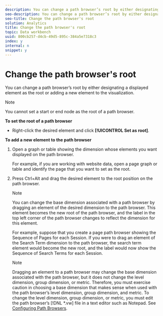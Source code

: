 ```yaml
---
description: You can change a path browser’s root by either designating a displayed element as the root or adding a new element to the visualization.
seo-description: You can change a path browser’s root by either designating a displayed element as the root or adding a new element to the visualization.
seo-title: Change the path browser's root
solution: Analytics
title: Change the path browser's root
topic: Data workbench
uuid: 800cb257-d4cb-49d5-895c-384a5e7318c3
index: y
internal: n
snippet: y
---
```


# Change the path browser's root

You can change a path browser’s root by either designating a displayed element as the root or adding a new element to the visualization.

>[!NOTE]
>
>You cannot set a start or end node as the root of a path browser.

**To set the root of a path browser**

* Right-click the desired element and click **[!UICONTROL Set as root]**.

**To add a new element to the path browser**

1. Open a graph or table showing the dimension whose elements you want displayed on the path browser.

   For example, if you are working with website data, open a page graph or table and identify the page that you want to set as the root. 

1. Press Ctrl+Alt and drag the desired element to the root position on the path browser.

   >[!NOTE]
   >
   >You can change the base dimension associated with a path browser by dragging an element of the desired dimension to the path browser. This element becomes the new root of the path browser, and the label in the top left corner of the path browser changes to reflect the dimension for this element.

   For example, suppose that you create a page path browser showing the Sequence of Pages for each Session. If you were to drag an element of the Search Term dimension to the path browser, the search term element would become the new root, and the label would now show the Sequence of Search Terms for each Session.

   >[!NOTE]
   >
   >Dragging an element to a path browser may change the base dimension associated with the path browser, but it does not change the level dimension, group dimension, or metric. Therefore, you must exercise caution in choosing a base dimension that makes sense when used with the path browser’s level dimension, group dimension, and metric. To change the level dimension, group dimension, or metric, you must edit the path browser’s [!DNL *.vw] file in a text editor such as Notepad. See [Configuring Path Browsers](../../../data-workbench-client/c-intf-anlys-ftrs/t-config-path-brwsr.md#task_BBB3DDAA140A414F984B697C2B8202A3).

